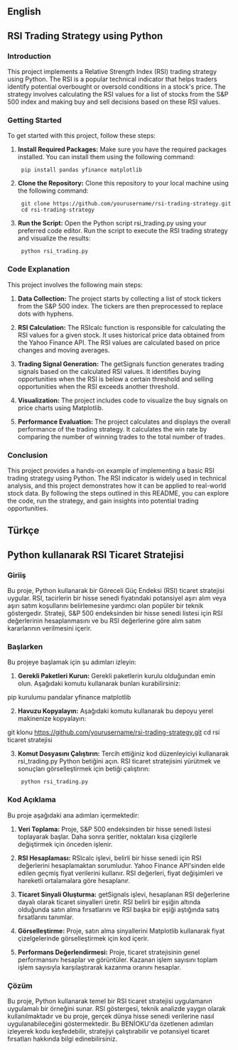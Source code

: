 ## English
## RSI Trading Strategy using Python

### Introduction

This project implements a Relative Strength Index (RSI) trading strategy using Python. The RSI is a popular technical indicator that helps traders identify potential overbought or oversold conditions in a stock's price. The strategy involves calculating the RSI values for a list of stocks from the S&P 500 index and making buy and sell decisions based on these RSI values.

### Getting Started
To get started with this project, follow these steps:

1. **Install Required Packages:** Make sure you have the required packages installed. You can install them using the following command:

		pip install pandas yfinance matplotlib

2. **Clone the Repository:** Clone this repository to your local machine using the following command:

		git clone https://github.com/yourusername/rsi-trading-strategy.git
		cd rsi-trading-strategy

3. **Run the Script:** Open the Python script rsi_trading.py using your preferred code editor. Run the script to execute the RSI trading strategy and visualize the results:

		python rsi_trading.py


### Code Explanation

This project involves the following main steps:

1. **Data Collection:** The project starts by collecting a list of stock tickers from the S&P 500 index. The tickers are then preprocessed to replace dots with hyphens.

2. **RSI Calculation:** The RSIcalc function is responsible for calculating the RSI values for a given stock. It uses historical price data obtained from the Yahoo Finance API. The RSI values are calculated based on price changes and moving averages.

3. **Trading Signal Generation:** The getSignals function generates trading signals based on the calculated RSI values. It identifies buying opportunities when the RSI is below a certain threshold and selling opportunities when the RSI exceeds another threshold.

4. **Visualization:** The project includes code to visualize the buy signals on price charts using Matplotlib.

5. **Performance Evaluation:** The project calculates and displays the overall performance of the trading strategy. It calculates the win rate by comparing the number of winning trades to the total number of trades.

### Conclusion

This project provides a hands-on example of implementing a basic RSI trading strategy using Python. The RSI indicator is widely used in technical analysis, and this project demonstrates how it can be applied to real-world stock data. By following the steps outlined in this README, you can explore the code, run the strategy, and gain insights into potential trading opportunities.

## Türkçe
## Python kullanarak RSI Ticaret Stratejisi

### Giriiş

Bu proje, Python kullanarak bir Göreceli Güç Endeksi (RSI) ticaret stratejisi uygular. RSI, tacirlerin bir hisse senedi fiyatındaki potansiyel aşırı alım veya aşırı satım koşullarını belirlemesine yardımcı olan popüler bir teknik göstergedir. Strateji, S&P 500 endeksinden bir hisse senedi listesi için RSI değerlerinin hesaplanmasını ve bu RSI değerlerine göre alım satım kararlarının verilmesini içerir.

### Başlarken
Bu projeye başlamak için şu adımları izleyin:

1. **Gerekli Paketleri Kurun:** Gerekli paketlerin kurulu olduğundan emin olun. Aşağıdaki komutu kullanarak bunları kurabilirsiniz:

pip kurulumu pandalar yfinance matplotlib

2. **Havuzu Kopyalayın:** Aşağıdaki komutu kullanarak bu depoyu yerel makinenize kopyalayın:

git klonu https://github.com/yourusername/rsi-trading-strategy.git
cd rsi ticaret stratejisi

3. **Komut Dosyasını Çalıştırın:** Tercih ettiğiniz kod düzenleyiciyi kullanarak rsi_trading.py Python betiğini açın. RSI ticaret stratejisini yürütmek ve sonuçları görselleştirmek için betiği çalıştırın:

		python rsi_trading.py


### Kod Açıklama

Bu proje aşağıdaki ana adımları içermektedir:

1. **Veri Toplama:** Proje, S&P 500 endeksinden bir hisse senedi listesi toplayarak başlar. Daha sonra şeritler, noktaları kısa çizgilerle değiştirmek için önceden işlenir.

2. **RSI Hesaplaması:** RSIcalc işlevi, belirli bir hisse senedi için RSI değerlerini hesaplamaktan sorumludur. Yahoo Finance API'sinden elde edilen geçmiş fiyat verilerini kullanır. RSI değerleri, fiyat değişimleri ve hareketli ortalamalara göre hesaplanır.

3. **Ticaret Sinyali Oluşturma:** getSignals işlevi, hesaplanan RSI değerlerine dayalı olarak ticaret sinyalleri üretir. RSI belirli bir eşiğin altında olduğunda satın alma fırsatlarını ve RSI başka bir eşiği aştığında satış fırsatlarını tanımlar.

4. **Görselleştirme:** Proje, satın alma sinyallerini Matplotlib kullanarak fiyat çizelgelerinde görselleştirmek için kod içerir.

5. **Performans Değerlendirmesi:** Proje, ticaret stratejisinin genel performansını hesaplar ve görüntüler. Kazanan işlem sayısını toplam işlem sayısıyla karşılaştırarak kazanma oranını hesaplar.

### Çözüm

Bu proje, Python kullanarak temel bir RSI ticaret stratejisi uygulamanın uygulamalı bir örneğini sunar. RSI göstergesi, teknik analizde yaygın olarak kullanılmaktadır ve bu proje, gerçek dünya hisse senedi verilerine nasıl uygulanabileceğini göstermektedir. Bu BENİOKU'da özetlenen adımları izleyerek kodu keşfedebilir, stratejiyi çalıştırabilir ve potansiyel ticaret fırsatları hakkında bilgi edinebilirsiniz.
